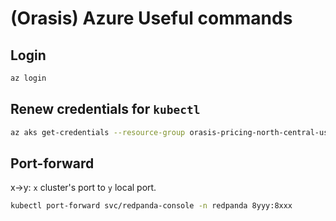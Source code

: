 # (Orasis) Azure Useful commands

## Login

```bash
az login
```

## Renew credentials for `kubectl`

``` bash
az aks get-credentials --resource-group orasis-pricing-north-central-us --name orasis-pricing-default-aks --overwrite-existing
```

## Port-forward

x->y: `x` cluster's port to `y` local port.

``` bash
kubectl port-forward svc/redpanda-console -n redpanda 8yyy:8xxx
```
